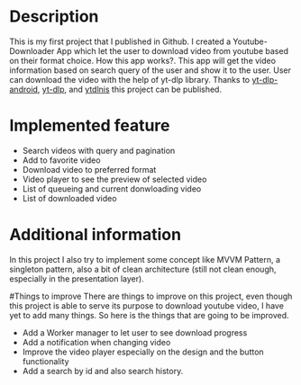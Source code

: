 # Description
This is my first project that I published in Github. I created a Youtube-Downloader App which let the user to download video from youtube based on their format choice.  How this app works?. This app will get the video information based on search query of the user and show it to the user. User can download the video with the help of yt-dlp library.  Thanks to [yt-dlp-android](https://github.com/yausername/youtubedl-android), [yt-dlp](https://github.com/yt-dlp/yt-dlp), and [ytdlnis](https://github.com/deniscerri/ytdlnis) this project can be published.

#  Implemented feature
*  Search videos with query and pagination
*  Add to favorite video
*  Download video to preferred format
*  Video player to see the preview of selected video
*  List of queueing and current donwloading video
*  List of downloaded video

# Additional information
In this project I also try to implement some concept like MVVM Pattern, a singleton pattern, also a bit of clean architecture (still not clean enough, especially in the presentation layer). 

#Things to improve
There are things to improve on this project, even though this project is able to serve its purpose to download youtube video, I have yet to add many things. So here is the things that are going to be improved.
*  Add a Worker manager to let user to see download progress
*  Add a notification when changing video
*  Improve the video player especially on the design and the button functionality
*  Add a search by id and also search history.

